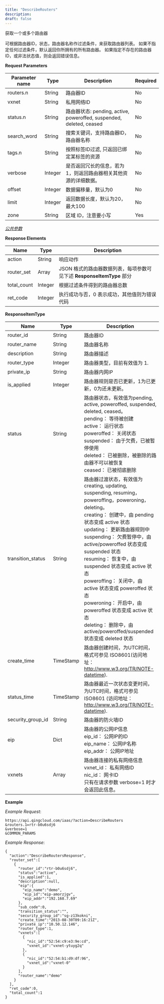 ```yaml
---
title: "DescribeRouters"
description: 
draft: false
---
```




获取一个或多个路由器

可根据路由器ID，状态，路由器名称作过滤条件，来获取路由器列表。 如果不指定任何过滤条件，默认返回你所拥有的所有路由器。 如果指定不存在的路由器ID，或非法状态值，则会返回错误信息。

**Request Parameters**

| Parameter name | Type | Description | Required |
| --- | --- | --- | --- |
| routers.n | String | 路由器ID | No |
| vxnet | String | 私用网络ID | No |
| status.n | String | 路由器状态: pending, active, poweroffed, suspended, deleted, ceased | No |
| search_word | String | 搜索关键词，支持路由器ID，路由器名称 | No |
| tags.n | String | 按照标签ID过滤, 只返回已绑定某标签的资源 | No |
| verbose | Integer | 是否返回冗长的信息，若为1，则返回路由器相关其他资源的详细数据。 | No |
| offset | Integer | 数据偏移量，默认为0 | No |
| limit | Integer | 返回数据长度，默认为20，最大100 | No |
| zone | String | 区域 ID，注意要小写 | Yes |

[_公共参数_](../../../parameters/)

**Response Elements**

| Name | Type | Description |
| --- | --- | --- |
| action | String | 响应动作 |
| router_set | Array | JSON 格式的路由器数据列表，每项参数可见下述 **ResponseItemType** 部分 |
| total_count | Integer | 根据过滤条件得到的路由器总数 |
| ret_code | Integer | 执行成功与否，0 表示成功，其他值则为错误代码 |

**ResponseItemType**

| Name | Type | Description |
| --- | --- | --- |
| router_id | String | 路由器ID |
| router_name | String | 路由器名称 |
| description | String | 路由器描述 |
| router_type | Integer | 路由器类型，目前有效值为 1. |
| private_ip | String | 路由器内网IP |
| is_applied | Integer | 路由器规则是否已更新，1为已更新，0为还未更新。 |
| status | String | 路由器状态，有效值为pending, active, poweroffed, suspended, deleted, ceased。<br/>pending： 等待被创建<br/>active： 运行状态<br/>poweroffed： 关闭状态<br/>suspended： 由于欠费，已被暂停使用<br/>deleted： 已被删除，被删除的路由器不可以被恢复<br/>ceased： 已被彻底删除 |
| transition_status | String | 路由器过渡状态，有效值为creating, updating, suspending, resuming，poweroffing，poweroning，deleting。<br/>creating： 创建中，由 pending 状态变成 active 状态<br/>updating： 更新路由器规则中<br/>suspending： 欠费暂停中，由 active/poweroffed 状态变成 suspended 状态<br/>resuming： 恢复中，由 suspended 状态变成 active 状态<br/>poweroffing： 关闭中，由 active 状态变成 poweroffed 状态<br/>poweroning： 开启中，由 poweroffed 状态变成 active 状态<br/>deleting： 删除中，由 active/poweroffed/suspended 状态变成 deleted 状态 |
| create_time | TimeStamp | 路由器创建时间，为UTC时间，格式可参见 ISO8601(访问地址：http://www.w3.org/TR/NOTE-datetime). |
| status_time | TimeStamp | 路由器最近一次状态变更时间，为UTC时间，格式可参见 ISO8601 (访问地址：http://www.w3.org/TR/NOTE-datetime). |
| security_group_id | String | 路由器的防火墙ID |
| eip | Dict | 路由器的公网IP信息<br/>eip_id： 公网IP的ID<br/>eip_name： 公网IP名称<br/>eip_addr： 公网IP地址 |
| vxnets | Array | 路由器连接的私有网络信息<br/>vxnet_id： 私有网络ID<br/>nic_id： 网卡ID<br/>只有在请求参数 verbose=1 时才会返回此信息。 |

**Example**

_Example Request_:

```
https://api.qingcloud.com/iaas/?action=DescribeRouters
&routers.1=rtr-b0u6sdj6
&verbose=1
&COMMON_PARAMS
```

_Example Response_:

```
{
  "action":"DescribeRoutersResponse",
  "router_set":[
    {
      "router_id":"rtr-b0u6sdj6",
      "status":"active",
      "is_applied":1,
      "description":null,
      "eip":{
        "eip_name":"demo",
        "eip_id":"eip-amorzjgv",
        "eip_addr":"192.168.7.69"
      },
      "sub_code":0,
      "transition_status":"",
      "security_group_id":"sg-z13kokni",
      "create_time":"2013-08-30T09:16:21Z",
      "private_ip":"10.50.12.146",
      "router_type":1,
      "vxnets":[
        {
          "nic_id":"52:54:c9:e3:9e:cd",
          "vxnet_id":"vxnet-ytuyg2q"
        },
        {
          "nic_id":"52:54:b1:d9:df:96",
          "vxnet_id":"vxnet-0"
        }
      ],
      "router_name":"demo"
    }
  ],
  "ret_code":0,
  "total_count":1
}
```
